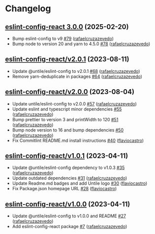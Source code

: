 # Changelog

## [eslint-config-react 3.0.0](https://github.com/untile/js-configs/releases/tag/eslint-config-react/3.0.0) (2025-02-20)
- Bump eslint-config to v9 [\#79](https://github.com/untile/js-configs/pull/79) ([rafaelcruzazevedo](https://github.com/rafaelcruzazevedo))
- Bump node to version 20 and yarn to 4.5.0 [\#78](https://github.com/untile/js-configs/pull/78) ([rafaelcruzazevedo](https://github.com/rafaelcruzazevedo))

## [eslint-config-react/v2.0.1](https://github.com/untile/js-configs/releases/tag/eslint-config-react/v2.0.1) (2023-08-11)
- Update @untile/eslint-config to v2.0.1 [\#68](https://github.com/untile/js-configs/pull/68) ([rafaelcruzazevedo](https://github.com/rafaelcruzazevedo))
- Remove yarn-deduplicate in packages [\#64](https://github.com/untile/js-configs/pull/64) ([rafaelcruzazevedo](https://github.com/rafaelcruzazevedo))

## [eslint-config-react/v2.0.0](https://github.com/untile/js-configs/releases/tag/eslint-config-react/v2.0.0) (2023-08-04)
- Update untile/eslint-config to v2.0.0 [\#57](https://github.com/untile/js-configs/pull/57) ([rafaelcruzazevedo](https://github.com/rafaelcruzazevedo))
- Update eslint and typescript minor dependencies [\#55](https://github.com/untile/js-configs/pull/55) ([rafaelcruzazevedo](https://github.com/rafaelcruzazevedo))
- Bump prettier to version 3 and printWidth to 120 [\#51](https://github.com/untile/js-configs/pull/51) ([rafaelcruzazevedo](https://github.com/rafaelcruzazevedo))
- Bump node version to 16 and bump dependencies [\#50](https://github.com/untile/js-configs/pull/50) ([rafaelcruzazevedo](https://github.com/rafaelcruzazevedo))
- Fix Commitlint README.md install instructions [\#40](https://github.com/untile/js-configs/pull/40) ([flaviocastro](https://github.com/flaviocastro))

## [eslint-config-react/v1.0.1](https://github.com/untile/js-configs/releases/tag/eslint-config-react/v1.0.1) (2023-04-11)
- Update @untile/eslint-config dependency to v1.0.3 [\#35](https://github.com/untile/js-configs/pull/35) ([rafaelcruzazevedo](https://github.com/rafaelcruzazevedo))
- Update outdated dependencies [\#31](https://github.com/untile/js-configs/pull/31) ([rafaelcruzazevedo](https://github.com/rafaelcruzazevedo))
- Update Readme.md badges and add Untile logo [\#30](https://github.com/untile/js-configs/pull/30) ([flaviocastro](https://github.com/flaviocastro))
- Fix Package.json homepage URL [\#28](https://github.com/untile/js-configs/pull/28) ([flaviocastro](https://github.com/flaviocastro))

## [eslint-config-react/v1.0.0](https://github.com/untile/js-configs/releases/tag/eslint-config-react/v1.0.0) (2023-04-11)
- Update @untile/eslint-config to v1.0.0 and README [\#27](https://github.com/untile/js-configs/pull/27) ([rafaelcruzazevedo](https://github.com/rafaelcruzazevedo))
- Add eslint-config-react package [\#7](https://github.com/untile/js-configs/pull/7) ([rafaelcruzazevedo](https://github.com/rafaelcruzazevedo))

